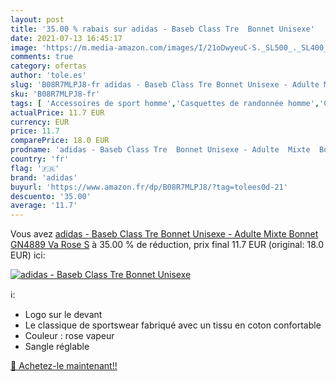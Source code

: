 ```yaml
---
layout: post
title: '35.00 % rabais sur adidas - Baseb Class Tre  Bonnet Unisexe'
date: 2021-07-13 16:45:17
image: 'https://m.media-amazon.com/images/I/21oDwyeuC-S._SL500_._SL400_.jpg'
comments: true
category: ofertas
author: 'tole.es'
slug: 'B08R7MLPJ8-fr adidas - Baseb Class Tre Bonnet Unisexe - Adulte Mixte...'
sku: 'B08R7MLPJ8-fr'
tags: [ 'Accessoires de sport homme','Casquettes de randonnée homme','Casquettes et bonnets de randonnée homme','Casquettes, chapeaux et bonnets de sport homme','Sports et Loisirs','Vêtements de randonnée','Vêtements de randonnée homme','Vêtements de sport','Vêtements de sport pour homme','Vêtements et équipement de loisirs de plein air','adidas', ]
actualPrice: 11.7 EUR
currency: EUR
price: 11.7
comparePrice: 18.0 EUR
prodname: 'adidas - Baseb Class Tre  Bonnet Unisexe - Adulte  Mixte  Bonnet  GN4889  Va Rose  S'
country: 'fr'
flag: '🇫🇷'
brand: 'adidas'
buyurl: 'https://www.amazon.fr/dp/B08R7MLPJ8/?tag=tolees0d-21'
descuento: '35.00'
average: '11.7'
---
```


Vous avez [adidas - Baseb Class Tre  Bonnet Unisexe - Adulte  Mixte  Bonnet  GN4889  Va Rose  S](https://www.amazon.fr/dp/B08R7MLPJ8/?tag=tolees0d-21)  à  35.00 % de réduction, prix final  11.7 EUR (original: 18.0 EUR) ici:

[![adidas - Baseb Class Tre  Bonnet Unisexe](https://m.media-amazon.com/images/I/21oDwyeuC-S._SL500_._SL400_.jpg)](https://www.amazon.fr/dp/B08R7MLPJ8/?tag=tolees0d-21)

ℹ️:

- Logo sur le devant
- Le classique de sportswear fabriqué avec un tissu en coton confortable
- Couleur : rose vapeur
- Sangle réglable

[🛒 Achetez-le maintenant!!](https://www.amazon.fr/dp/B08R7MLPJ8/?tag=tolees0d-21)
